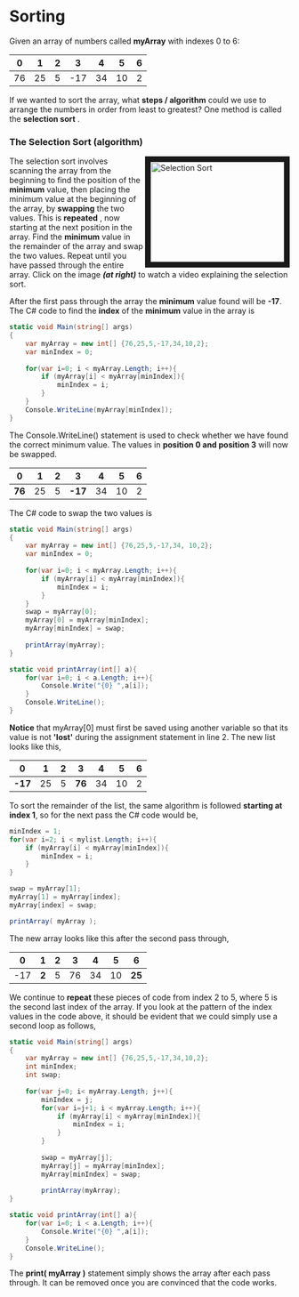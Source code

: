 # Sorting

Given an array of numbers called **myArray** with indexes 0 to 6:

| 0 | 1 | 2 | 3 | 4 | 5 | 6 |
| :---: | :---: | :---: | :---: | :---: | :---: | :---: |
| 76 | 25 | 5 | -17 | 34 | 10 | 2 |

If we wanted to sort the array, what **steps / algorithm** could we use to arrange the numbers in order from least to greatest? One method is called the **selection sort** .

### The Selection Sort \(algorithm\)
<a href="http://www.youtube.com/watch?feature=player_embedded&v=f8hXR_Hvybo " target="_blank"><img align="right" src="http://img.youtube.com/vi/f8hXR_Hvybo/0.jpg" alt="Selection Sort" width="240" height="180" border="10" /></a>

The selection sort involves scanning the array from the beginning to find the position of the **minimum** value, then placing the minimum value at the beginning of the array, by **swapping** the two values. This is **repeated** , now starting at the next position in the array. Find the **minimum** value in the remainder of the array and swap the two values. Repeat until you have passed through the entire array. Click on the image ***(at right)*** to watch a video explaining the selection sort. 

After the first pass through the array the **minimum** value found will be **-17**. The C# code to find the **index** of the **minimum** value in the array is

```csharp
static void Main(string[] args)
{
    var myArray = new int[] {76,25,5,-17,34,10,2};
    var minIndex = 0;
    
    for(var i=0; i < myArray.Length; i++){
        if (myArray[i] < myArray[minIndex]){
            minIndex = i;
        }
    }
    Console.WriteLine(myArray[minIndex]);
}
```

The Console.WriteLine() statement is used to check whether we have found the correct minimum value.  The values in **position 0 and position 3** will now be swapped.


| 0 | 1 | 2 | 3 | 4 | 5 | 6 |
| :---: | :---: | :---: | :---: | :---: | :---: | :---: |
| **76** | 25 | 5 | **-17** | 34 | 10 | 2 |

 The C# code to swap the two values is
 
```csharp
static void Main(string[] args)
{
    var myArray = new int[] {76,25,5,-17,34, 10,2};
    var minIndex = 0;
    
    for(var i=0; i < myArray.Length; i++){
        if (myArray[i] < myArray[minIndex]){
            minIndex = i;
        }
    }
    swap = myArray[0];
    myArray[0] = myArray[minIndex];
    myArray[minIndex] = swap;
    
    printArray(myArray);
}

static void printArray(int[] a){
    for(var i=0; i < a.Length; i++){
        Console.Write("{0} ",a[i]);
    }
    Console.WriteLine();
}
```

**Notice** that myArray\[0\] must first be saved using another variable so that its value is not **'lost'** during the assignment statement in line 2.  The new list looks like this,

| 0 | 1 | 2 | 3 | 4 | 5 | 6 |
| :---: | :---: | :---: | :---: | :---: | :---: | :---: |
| **-17** | 25 | 5 | **76** | 34 | 10 | 2 |

To sort the remainder of the list, the same algorithm is followed **starting at index 1**, so for the next pass the C# code would be,

```csharp
minIndex = 1;
for(var i=2; i < mylist.Length; i++){
    if (myArray[i] < myArray[minIndex]){
        minIndex = i;
    }
}

swap = myArray[1];
myArray[1] = myArray[index];
myArray[index] = swap;

printArray( myArray );
```

The new array looks like this after the second pass through,

| 0 | 1 | 2 | 3 | 4 | 5 | 6 |
| :---: | :---: | :---: | :---: | :---: | :---: | :---: |
| -17 | **2** | 5 | 76 | 34 | 10 | **25** |

We continue to **repeat** these pieces of code from index 2 to 5, where 5 is the second last index of the array.  If you look at the pattern of the index values in the code above, it should be evident that we could simply use a second loop as follows,

```csharp
static void Main(string[] args)
{
    var myArray = new int[] {76,25,5,-17,34,10,2};
    int minIndex;
    int swap;
    
    for(var j=0; i< myArray.Length; j++){
        minIndex = j;
        for(var i=j+1; i < myArray.Length; i++){
            if (myArray[i] < myArray[minIndex]){
                minIndex = i;
            }
        }
        
        swap = myArray[j];
        myArray[j] = myArray[minIndex];
        myArray[minIndex] = swap;
    
        printArray(myArray);
}

static void printArray(int[] a){
    for(var i=0; i < a.Length; i++){
        Console.Write("{0} ",a[i]);
    }
    Console.WriteLine();
}
```

The **print\( myArray \)** statement simply shows the array after each pass through.  It can be removed once you are convinced that the code works.

